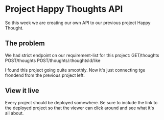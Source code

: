 # Project Happy Thoughts API

So this week we are creating our own API to our previous project Happy Thought.

## The problem

We had strict endpoint on our requirement-list for this project:
GET/thoughts
POST/thoughts
POST/thoughts/:thoughtsId/like

I found this project going quite smoothly. Now it's just connecting tge frondend from the previous project left.

## View it live

Every project should be deployed somewhere. Be sure to include the link to the deployed project so that the viewer can click around and see what it's all about.
